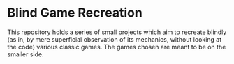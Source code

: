 # **B**lind **G**ame **R**ecreation

This repository holds a series of small projects which aim to recreate blindly
(as in, by mere superficial observation of its mechanics, without looking at
the code) various classic games. The games chosen are meant to be on the smaller
side.
